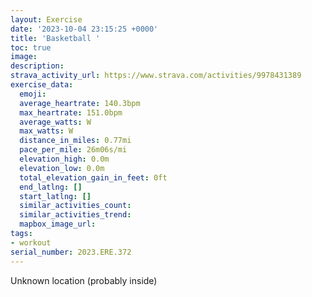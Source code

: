 ```yaml
---
layout: Exercise
date: '2023-10-04 23:15:25 +0000'
title: 'Basketball '
toc: true
image:
description:
strava_activity_url: https://www.strava.com/activities/9978431389
exercise_data:
  emoji:
  average_heartrate: 140.3bpm
  max_heartrate: 151.0bpm
  average_watts: W
  max_watts: W
  distance_in_miles: 0.77mi
  pace_per_mile: 26m06s/mi
  elevation_high: 0.0m
  elevation_low: 0.0m
  total_elevation_gain_in_feet: 0ft
  end_latlng: []
  start_latlng: []
  similar_activities_count:
  similar_activities_trend:
  mapbox_image_url:
tags:
- workout
serial_number: 2023.ERE.372
---
```

Unknown location (probably inside)
